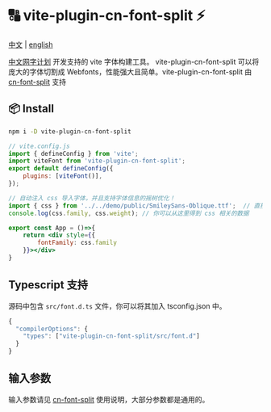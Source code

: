 # 🔠 vite-plugin-cn-font-split ⚡

[中文](./README_zh.md) | [english](./README.md)

[中文网字计划](https://chinese-font.netlify.app) 开发支持的 vite 字体构建工具。 vite-plugin-cn-font-split 可以将庞大的字体切割成 Webfonts，性能强大且简单。vite-plugin-cn-font-split 由 [cn-font-split](https://www.npmjs.com/package/cn-font-split) 支持


## 📦 Install

```sh
npm i -D vite-plugin-cn-font-split
```

```js
// vite.config.js
import { defineConfig } from 'vite';
import viteFont from 'vite-plugin-cn-font-split';
export default defineConfig({
    plugins: [viteFont()],
});
```


```jsx
// 自动注入 css 导入字体，并且支持字体信息的摇树优化！
import { css } from '../../demo/public/SmileySans-Oblique.ttf';  // 直接 import 字体文件
console.log(css.family, css.weight); // 你可以从这里得到 css 相关的数据

export const App = ()=>{
    return <div style={{
        fontFamily: css.family 
    }}></div>
}

```

## Typescript 支持

源码中包含 `src/font.d.ts` 文件，你可以将其加入 tsconfig.json 中。

```ts
{
  "compilerOptions": {
    "types": ["vite-plugin-cn-font-split/src/font.d"]
  }
}
```


## 输入参数

输入参数请见 [cn-font-split](https://www.npmjs.com/package/cn-font-split) 使用说明，大部分参数都是通用的。